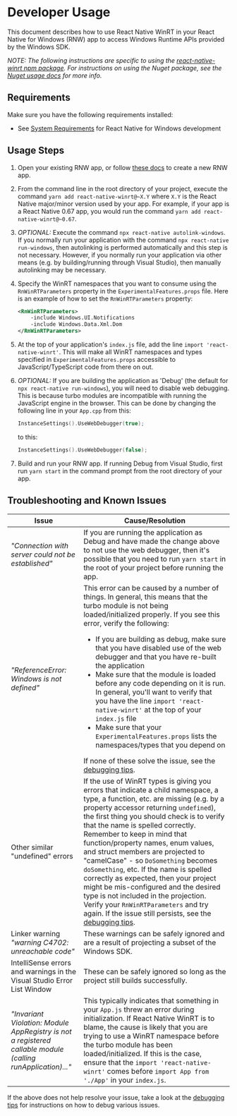 # Developer Usage

This document describes how to use React Native WinRT in your React Native for Windows (RNW) app to access Windows Runtime APIs provided by the Windows SDK.

*NOTE: The following instructions are specific to using the [react-native-winrt npm package](https://www.npmjs.com/package/react-native-winrt). For instructions on using the Nuget package, see the [Nuget usage docs](USAGE-NUGET.md) for more info.*

## Requirements

Make sure you have the following requirements installed:

- See [System Requirements](https://microsoft.github.io/react-native-windows/docs/rnw-dependencies) for React Native for Windows development

## Usage Steps 

1. Open your existing RNW app, or follow [these docs](https://microsoft.github.io/react-native-windows/docs/getting-started) to create a new RNW app.

1. From the command line in the root directory of your project, execute the command `yarn add react-native-winrt@~X.Y` where `X.Y` is the React Native major/minor version used by your app. For example, if your app is a React Native 0.67 app, you would run the command `yarn add react-native-winrt@~0.67`.

1. *OPTIONAL:* Execute the command `npx react-native autolink-windows`. If you normally run your application with the command `npx react-native run-windows`, then autolinking is performed automatically and this step is not necessary. However, if you normally run your application via other means (e.g. by building/running through Visual Studio), then manually autolinking may be necessary.

1. Specify the WinRT namespaces that you want to consume using the `RnWinRTParameters` property in the `ExperimentalFeatures.props` file. Here is an example of how to set the `RnWinRTParameters` property:

    ```xml
    <RnWinRTParameters>
        -include Windows.UI.Notifications
        -include Windows.Data.Xml.Dom
    </RnWinRTParameters>
    ```

1. At the top of your application's `index.js` file, add the line `import 'react-native-winrt'`. This will make all WinRT namespaces and types specified in `ExperimentalFeatures.props` accessible to JavaScript/TypeScript code from there on out.

1. *OPTIONAL:* If you are building the application as 'Debug' (the default for `npx react-native run-windows`), you will need to disable web debugging. This is because turbo modules are incompatible with running the JavaScript engine in the browser. This can be done by changing the following line in your `App.cpp` from this:

    ```cpp
    InstanceSettings().UseWebDebugger(true);
    ```
    to this:
    ```cpp
    InstanceSettings().UseWebDebugger(false);
    ```

1. Build and run your RNW app. If running Debug from Visual Studio, first run `yarn start` in the command prompt from the root directory of your app.

## Troubleshooting and Known Issues

|Issue|Cause/Resolution|
|-----|----------------|
|*"Connection with server could not be established"*|If you are running the application as Debug and have made the change above to not use the web debugger, then it's possible that you need to run `yarn start` in the root of your project before running the app.|
|*"ReferenceError: Windows is not defined"*|This error can be caused by a number of things. In general, this means that the turbo module is not being loaded/initialized properly. If you see this error, verify the following:<ul><li>If you are building as debug, make sure that you have disabled use of the web debugger and that you have re-built the application</li><li>Make sure that the module is loaded before any code depending on it is run. In general, you'll want to verify that you have the line `import 'react-native-winrt'` at the top of your `index.js` file</li><li>Make sure that your `ExperimentalFeatures.props` lists the namespaces/types that you depend on</li></ul>If none of these solve the issue, see the [debugging tips](DEBUGGING.md).|
|Other similar "undefined" errors|If the use of WinRT types is giving you errors that indicate a child namespace, a type, a function, etc. are missing (e.g. by a property accessor returning `undefined`), the first thing you should check is to verify that the name is spelled correctly. Remember to keep in mind that function/property names, enum values, and struct members are projected to "camelCase" - so `DoSomething` becomes `doSomething`, etc. If the name is spelled correctly as expected, then your project might be mis-configured and the desired type is not included in the projection. Verify your `RnWinRTParameters` and try again. If the issue still persists, see the [debugging tips](DEBUGGING.md).|
|Linker warning *"warning C4702: unreachable code"*|These warnings can be safely ignored and are a result of projecting a subset of the Windows SDK.|
|IntelliSense errors and warnings in the Visual Studio Error List Window|These can be safely ignored so long as the project still builds successfully.|
|*"Invariant Violation: Module AppRegistry is not a registered callable module (calling runApplication)..."*|This typically indicates that something in your `App.js` threw an error during initialization. If React Native WinRT is to blame, the cause is likely that you are trying to use a WinRT namespace before the turbo module has been loaded/initialized. If this is the case, ensure that the `import 'react-native-winrt'` comes before `import App from './App'` in your `index.js`.|

If the above does not help resolve your issue, take a look at the [debugging tips](DEBUGGING.md) for instructions on how to debug various issues.
